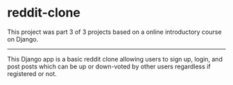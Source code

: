 # reddit-clone
This project was part 3 of 3 projects based on a online introductory course on Django.
___
This Django app is a basic reddit clone allowing users to sign up, login, and post posts which can be up or down-voted by other users regardless if registered or not.

